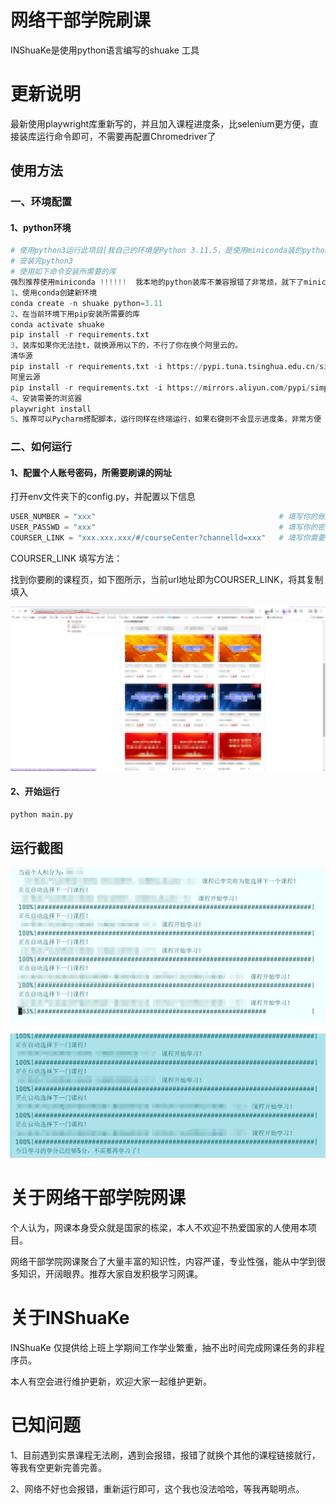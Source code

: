 # 网络干部学院刷课

INShuaKe是使用python语言编写的shuake 工具

# 更新说明
最新使用playwright库重新写的，并且加入课程进度条，比selenium更方便，直接装库运行命令即可，不需要再配置Chromedriver了

## 使用方法

### 一、环境配置

#### 1、python环境

```python
# 使用python3运行此项目[我自己的环境是Python 3.11.5，是使用miniconda装的python环境比较方便]
# 安装完python3
# 使用如下命令安装所需要的库
强烈推荐使用miniconda !!!!!!  我本地的python装库不兼容报错了非常烦，就下了miniconda创建了一个新环境，把conda环境变量配好
1、使用conda创建新环境
conda create -n shuake python=3.11
2、在当前环境下用pip安装所需要的库
conda activate shuake
pip install -r requirements.txt
3、装库如果你无法挂t，就换源用以下的，不行了你在换个阿里云的。
清华源
pip install -r requirements.txt -i https://pypi.tuna.tsinghua.edu.cn/simple/ 
阿里云源
pip install -r requirements.txt -i https://mirrors.aliyun.com/pypi/simple/
4、安装需要的浏览器
playwright install
5、推荐可以Pycharm搭配脚本，运行同样在终端运行，如果右键则不会显示进度条，非常方便
```

### 二、如何运行

#### 1、配置个人账号密码，所需要刷课的网址

打开env文件夹下的config.py，并配置以下信息

```python
USER_NUMBER = "xxx"                                         # 填写你的账号xxx
USER_PASSWD = "xxx"                                         # 填写你的密码xxx
COURSER_LINK = "xxx.xxx.xxx/#/courseCenter?channelld=xxx"   # 填写你需要刷课的网址xxx
```

COURSER_LINK 填写方法：

找到你要刷的课程页，如下图所示，当前url地址即为COURSER_LINK，将其复制填入

![image-20231227104626991](./assets/image-20231227104626991.png)

#### 2、开始运行

```python
python main.py
```

## 运行截图

![image-20240509174326633](./assets/image-20240509174326633.png)

![image-20240509190837212](./assets/image-20240509190837212.png)

# 关于网络干部学院网课

个人认为，网课本身受众就是国家的栋梁，本人不欢迎不热爱国家的人使用本项目。

网络干部学院网课聚合了大量丰富的知识性，内容严谨，专业性强，能从中学到很多知识，开阔眼界。推荐大家自发积极学习网课。

# 关于INShuaKe

INShuaKe 仅提供给上班上学期间工作学业繁重，抽不出时间完成网课任务的非程序员。

本人有空会进行维护更新，欢迎大家一起维护更新。
# 已知问题
1、目前遇到实景课程无法刷，遇到会报错，报错了就换个其他的课程链接就行，等我有空更新完善完善。

2、网络不好也会报错，重新运行即可，这个我也没法哈哈，等我再聪明点。
